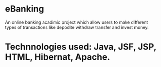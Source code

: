 # eBanking
An online banking acadimic project which allow users to make different types of transactions like depodite withdraw transfer and invest money.

# Technnologies used: Java, JSF, JSP, HTML, Hibernat, Apache.
